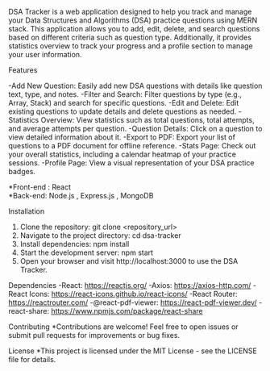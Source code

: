 DSA Tracker is a web application designed to help you track and manage your Data Structures and Algorithms (DSA) practice questions using MERN stack. This application allows you to add, edit, delete, and search questions based on different criteria such as question type. Additionally, it provides statistics overview to track your progress and a profile section to manage your user information.

Features

-Add New Question: Easily add new DSA questions with details like question text, type, and notes.
-Filter and Search: Filter questions by type (e.g., Array, Stack) and search for specific questions.
-Edit and Delete: Edit existing questions to update details and delete questions as needed.
-Statistics Overview: View statistics such as total questions, total attempts, and average attempts per question.
-Question Details: Click on a question to view detailed information about it.
-Export to PDF: Export your list of questions to a PDF document for offline reference.
-Stats Page: Check out your overall statistics, including a calendar heatmap of your practice sessions.
-Profile Page: View a visual representation of your DSA practice badges.


*Front-end : React             
*Back-end: Node.js , Express.js , MongoDB


Installation
1. Clone the repository:  git clone <repository_url>
2. Navigate to the project directory: cd dsa-tracker
3. Install dependencies: npm install
4. Start the development server: npm start
5. Open your browser and visit http://localhost:3000 to use the DSA Tracker.

Dependencies
-React: https://reactjs.org/
-Axios: https://axios-http.com/
-React Icons: https://react-icons.github.io/react-icons/
-React Router: https://reactrouter.com/
-@react-pdf-viewer: https://react-pdf-viewer.dev/
-react-share: https://www.npmjs.com/package/react-share

Contributing
*Contributions are welcome! Feel free to open issues or submit pull requests for improvements or bug fixes.

License
*This project is licensed under the MIT License - see the LICENSE file for details.



